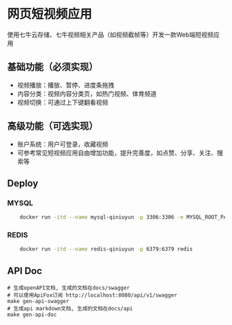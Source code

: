 # 网页短视频应用

使用七牛云存储、七牛视频相关产品（如视频截帧等）开发一款Web端短视频应用

## 基础功能（必须实现）

- 视频播放：播放、暂停、进度条拖拽
- 内容分类：视频内容分类页，如热门视频、体育频道
- ­视频切换：可通过上下键翻看视频

## 高级功能（可选实现）

- 账户系统：用户可登录，收藏视频
- 可参考常见短视频应用自由增加功能，提升完善度，如点赞、分享、关注、搜索等

## Deploy

### MYSQL

```bash
    docker run -itd --name mysql-qiniuyun -p 3306:3306 -e MYSQL_ROOT_PASSWORD=qiniuyun-abc mysql
```

### REDIS

```bash
    docker run -itd --name redis-qiniuyun -p 6379:6379 redis
```

## API Doc

```shell
# 生成openAPI文档, 生成的文档在docs/swagger
# 可以使用ApiFox订阅 http://localhost:8080/api/v1/swagger
make gen-api-swagger 
# 生成api markdown文档, 生成的文档在docs/api
make gen-api-doc
```
